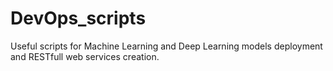 # DevOps_scripts

Useful scripts for Machine Learning and Deep Learning models deployment and RESTfull web services creation.
